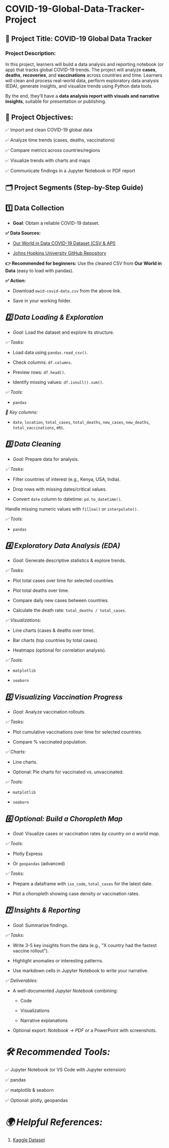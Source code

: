# COVID-19-Global-Data-Tracker-Project

## 📝 Project Title: COVID-19 Global Data Tracker
### Project Description:
In this project, learners will build a data analysis and reporting notebook (or app) that tracks global COVID-19 trends. The project will analyze **cases**, **deaths**, **recoveries**, and **vaccinations** across countries and time. Learners will clean and process real-world data, perform exploratory data analysis (EDA), generate insights, and visualize trends using Python data tools.

By the end, they’ll have a **data analysis report with visuals and narrative insights**, suitable for presentation or publishing.

## **🚩 Project Objectives:**

✅ Import and clean COVID-19 global data

✅ Analyze time trends (cases, deaths, vaccinations)

✅ Compare metrics across countries/regions

✅ Visualize trends with charts and maps

✅ Communicate findings in a Jupyter Notebook or PDF report

## **🗂️ Project Segments (Step-by-Step Guide)**
## **1️⃣ Data Collection**
* **Goal**: Obtain a reliable COVID-19 dataset.

**✅ Data Sources:**

* [Our World in Data COVID-19 Dataset (CSV & API)](https://www.kaggle.com/datasets)

* [Johns Hopkins University GitHub Repository](https://github.com/CSSEGISandData/COVID-19)

**👉 Recommended for beginners:** Use the cleaned CSV from **Our World in Data** (easy to load with pandas).

**✅ Action:**

* Download `owid-covid-data.csv` from the above link.

* Save in your working folder.

## *2️⃣ Data Loading & Exploration*

* *Goal:* Load the dataset and explore its structure.

*✅ Tasks:*

* Load data using `pandas.read_csv()`.

* Check columns: `df.columns`.

* Preview rows: `df.head()`.

* Identify missing values: `df.isnull().sum()`.

*✅ Tools:*

* `pandas`

*📌 Key columns:*

* `date`, `location`, `total_cases`, `total_deaths`, `new_cases`, `new_deaths`, `total_vaccinations`, etc.


## *3️⃣ Data Cleaning*

* *Goal:* Prepare data for analysis.

*✅ Tasks:*

* Filter countries of interest (e.g., Kenya, USA, India).

* Drop rows with missing dates/critical values.

* Convert `date` column to datetime: `pd.to_datetime()`.

Handle missing numeric values with `fillna()` or `interpolate()`.

*✅ Tools:*

* `pandas`

## *4️⃣ Exploratory Data Analysis (EDA)*

* *Goal:* Generate descriptive statistics & explore trends.

*✅ Tasks:*

* Plot total cases over time for selected countries.

* Plot total deaths over time.

* Compare daily new cases between countries.

* Calculate the death rate: `total_deaths / total_cases`.

*✅ Visualizations:*

* Line charts (cases & deaths over time).

* Bar charts (top countries by total cases).

* Heatmaps (optional for correlation analysis).

*✅ Tools:*

* `matplotlib`

* `seaborn`

## *5️⃣ Visualizing Vaccination Progress*

* *Goal:* Analyze vaccination rollouts.

*✅ Tasks:*

* Plot cumulative vaccinations over time for selected countries.

* Compare % vaccinated population.

*✅ Charts:*

* Line charts.

* Optional: Pie charts for vaccinated vs. unvaccinated.

*✅ Tools:*

* `matplotlib`

* `seaborn`

## *6️⃣ Optional: Build a Choropleth Map*

* *Goal:* Visualize cases or vaccination rates *by country on a world map*.

*✅ Tools:*

* Plotly Express

* Or `geopandas` (advanced)

*✅ Tasks:*

* Prepare a dataframe with `iso_code`, `total_cases` for the latest date.

* Plot a choropleth showing case density or vaccination rates.

## *7️⃣ Insights & Reporting*

* *Goal:* Summarize findings.

*✅ Tasks:*

* Write 3-5 key insights from the data (e.g., "X country had the fastest vaccine rollout").

* Highlight anomalies or interesting patterns.

* Use markdown cells in Jupyter Notebook to write your narrative.

*✅ Deliverables:*

* A well-documented *Jupyter Notebook* combining:

    * Code

    * Visualizations

    * Narrative explanations

* Optional export: *Notebook → PDF* or a PowerPoint with screenshots.

# *🛠️ Recommended Tools:*

✅ Jupyter Notebook (or VS Code with Jupyter extension)

✅ pandas

✅ matplotlib & seaborn

✅ Optional: plotly, geopandas



# *🌍 Helpful References:*

1. [Kaggle Dataset](https://www.kaggle.com/datasets)
